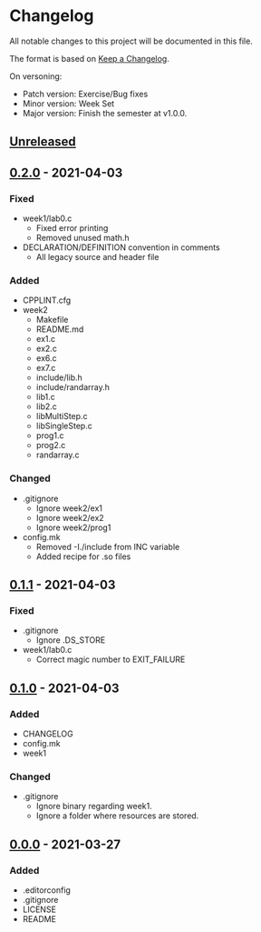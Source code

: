 # Changelog
All notable changes to this project will be documented in this file.

The format is based on [Keep a Changelog](https://keepachangelog.com/en/1.0.0/).

On versoning:

- Patch version: Exercise/Bug fixes
- Minor version: Week Set
- Major version: Finish the semester at v1.0.0.

## [Unreleased]
## [0.2.0] - 2021-04-03
### Fixed
- week1/lab0.c
  + Fixed error printing
  + Removed unused math.h
- DECLARATION/DEFINITION convention in comments
  + All legacy source and header file

### Added
- CPPLINT.cfg
- week2
  + Makefile
  + README.md
  + ex1.c
  + ex2.c
  + ex6.c
  + ex7.c
  + include/lib.h
  + include/randarray.h
  + lib1.c
  + lib2.c
  + libMultiStep.c
  + libSingleStep.c
  + prog1.c
  + prog2.c
  + randarray.c

### Changed
- .gitignore
  + Ignore week2/ex1
  + Ignore week2/ex2
  + Ignore week2/prog1
- config.mk
  + Removed -I./include from INC variable
  + Added recipe for .so files


## [0.1.1] - 2021-04-03
### Fixed
- .gitignore
  + Ignore .DS_STORE
- week1/lab0.c
  + Correct magic number to EXIT_FAILURE

## [0.1.0] - 2021-04-03
### Added
- CHANGELOG
- config.mk
- week1

### Changed
- .gitignore
  + Ignore binary regarding week1.
  + Ignore a folder where resources are stored.

## [0.0.0] - 2021-03-27
### Added
- .editorconfig
- .gitignore
- LICENSE
- README


[Unreleased]: https://github.com/cpmachado/psis/compare/v0.2.0...HEAD
[0.2.0]: https://github.com/cpmachado/psis/compare/v0.1.0...v0.2.0
[0.1.1]: https://github.com/cpmachado/psis/compare/v0.1.0...v0.1.1
[0.1.0]: https://github.com/cpmachado/psis/compare/v0.0.0...v0.1.0
[0.0.0]: https://github.com/cpmachado/psis/releases/tag/v0.0.0
